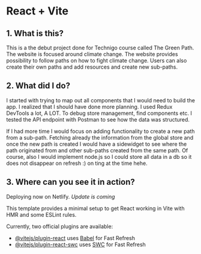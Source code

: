 # React + Vite


## 1. What is this?

This is a the debut project done for Technigo course called The Green Path. The website is focused around climate change. The website provides possibility to follow paths on how to fight climate change. Users can also create their own paths and add resources and create new sub-paths.

## 2. What did I do?

I started with trying to map out all components that I would need to build the app. I realized that I should have done more planning. I used Redux DevTools a lot, A LOT. To debug store management, find components etc. I tested the API endpoint with Postman to see how the data was structured. 

If I had more time I would focus on adding functionality to create a new path from a sub-path. Fetching already the information from the global store and once the new path is created I would have a sidewidget to see where the path originated from and other sub-paths created from the same path. Of course, also I would implement node.js so I could store all data in a db so it does not disappear on refresh :) on ting at the time hehe. 

## 3. Where can you see it in action?

Deploying now on Netlify. *Update is coming*


This template provides a minimal setup to get React working in Vite with HMR and some ESLint rules.

Currently, two official plugins are available:

- [@vitejs/plugin-react](https://github.com/vitejs/vite-plugin-react/blob/main/packages/plugin-react/README.md) uses [Babel](https://babeljs.io/) for Fast Refresh
- [@vitejs/plugin-react-swc](https://github.com/vitejs/vite-plugin-react-swc) uses [SWC](https://swc.rs/) for Fast Refresh
